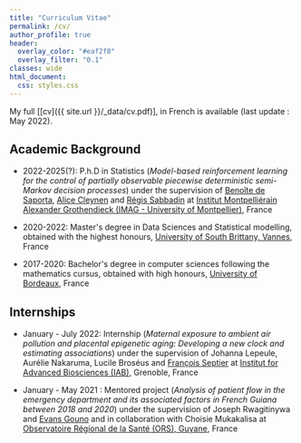```yaml
---
title: "Curriculum Vitae"
permalink: /cv/
author_profile: true
header:
  overlay_color: "#eaf2f8"
  overlay_filter: "0.1"
classes: wide
html_document: 
  css: styles.css
---
```


My full \[[cv]({{ site.url }}/_data/cv.pdf)\], in French is available (last update : May 2022).

## Academic Background 

* 2022-2025(?): P.h.D in Statistics (*Model-based reinforcement learning for the control of partially observable piecewise deterministic semi-Markov decision processes*) under the supervision of [Benoîte de Saporta](https://imag.umontpellier.fr/~saporta/index-en.html), [Alice Cleynen](https://www.alice-cleynen.menopresto.net/) and [Régis Sabbadin](https://miat.inrae.fr/site/R%C3%A9gis_SABBADIN) at [Institut Montpelliérain Alexander Grothendieck (IMAG - University of Montpellier)](https://imag.umontpellier.fr/?page_id=1172&lang=en), France

* 2020-2022: Master's degree in Data Sciences and Statistical modelling, obtained with the highest honours, [University of South Brittany, Vannes](https://www.univ-ubs.fr/fr/formation-initiale-continue/formations/master-XB/sciences-technologies-sante-STS/master-data-science-modelisation-statistique-5SDM00_217.html), France

* 2017-2020: Bachelor's degree in computer sciences following the mathematics cursus, obtained with high honours, [University of Bordeaux](https://www.u-bordeaux.fr/), France


## Internships

* January - July 2022: Internship (*Maternal exposure to ambient air pollution and placental epigenetic aging: Developing a new clock and estimating associations*) under the supervision of Johanna Lepeule, Aurélie Nakaruma, Lucile Broséus and [François Septier](http://web.univ-ubs.fr/lmba/septier/) at [Institut for Advanced Biosciences (IAB)](https://iab.univ-grenoble-alpes.fr/), Grenoble, France 

* January - May 2021 : Mentored project (*Analysis of patient flow in the emergency department and its associated factors in French Guiana between 2018 and 2020*) under the supervision of Joseph Rwagitinywa and [Evans Gouno](http://web.univ-ubs.fr/lmba/gouno/) and in collaboration with Choisie Mukakalisa at [Observatoire Régional de la Santé (ORS), Guyane](https://www.ors-guyane.org/), France 
